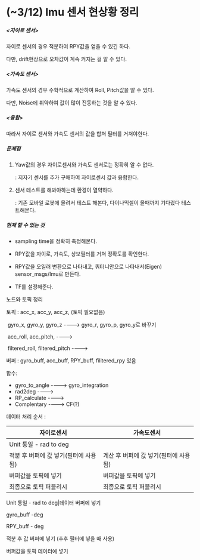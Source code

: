 # (~3/12) Imu 센서 현상황 정리

##### <자이로 센서>

자이로 센서의 경우 적분하여 RPY값을 얻을 수 있긴 하다.

다만, drift현상으로 오차값이 계속 커지는 걸 알 수 있다. 

##### **<가속도 센서>**

가속도 센서의 경우 수학적으로 계산하여 Roll, Pitch값을 알 수 있다.

다만, Noise에 취약하여 값이 많이 진동하는 것을 알 수 있다.

##### **<융합>**

따라서 자이로 센서와 가속도 센서의 값을 합쳐 필터를 거쳐야한다.



##### 문제점

1. Yaw값의 경우 자이로센서와 가속도 센서로는 정확히 알 수 없다.

   : 지자기 센서를 추가 구매하여 자이로센서 값과 융합한다.

2. 센서 테스트를 해봐야하는데 환경이 열약하다.

   : 기존 모바일 로봇에 올려서 테스트 해본다, 다이나믹셀이 올때까지 기다렸다 테스트해본다.

##### 현재 할 수 있는 것

- sampling time을 정확히 측정해본다. 

- RPY값을 자이로, 가속도, 상보필터를 거쳐 정확도를 확인한다.

- RPY값을 오일러 변환으로 나타내고, 쿼터니안으로 나타내서(Eigen) sensor_msgs/Imu로 만든다.

- TF를 설정해준다.




노드와 토픽 정리

토픽 : acc_x, acc_y, acc_z,                                 (토픽 필요없음)

​		  gyro_x, gyro_y, gyro_z                     ----> gyro_r, gyro_p, gyro_y로 바꾸기

​          acc_roll, acc_pitch,                           ---->

​          filtered_roll, filtered_pitch              ---->

버퍼 : gyro_buff, acc_buff, RPY_buff, filitered_rpy 있음



함수:

- gyro_to_angle                                      ----> gyro_integration
- rad2deg                                                ----> 
- RP_calculate                                         ---->
- Complentary                                        ----> CF(?)



데이터 처리 순서 :

| 자이로센서                            | 가속도센서                            |
| ------------------------------------- | ------------------------------------- |
| Unit 통일 - rad to deg                |                                       |
| 적분 후 버퍼에 값 넣기(필터에 사용됨) | 계산 후 버퍼에 값 넣기(필터에 사용됨) |
| 버퍼값을 토픽에 넣기                  | 버퍼값을 토픽에 넣기                  |
| 최종으로 토픽 퍼블리시                | 최종으로 토픽 퍼블리시                |



Unit 통일 - rad to deg|데이터 버퍼에 넣기

gyro_buff -deg

RPY_buff - deg



적분 후 값 버퍼에 넣기 (추후 필터에 넣을 때 사용)

버퍼값을 토픽 데이터에 넣기



